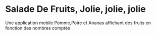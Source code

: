 # Salade De Fruits, Jolie, jolie, jolie

Une application mobile Pomme,Poire et Ananas affichant des fruits en fonction des nombres comptés
